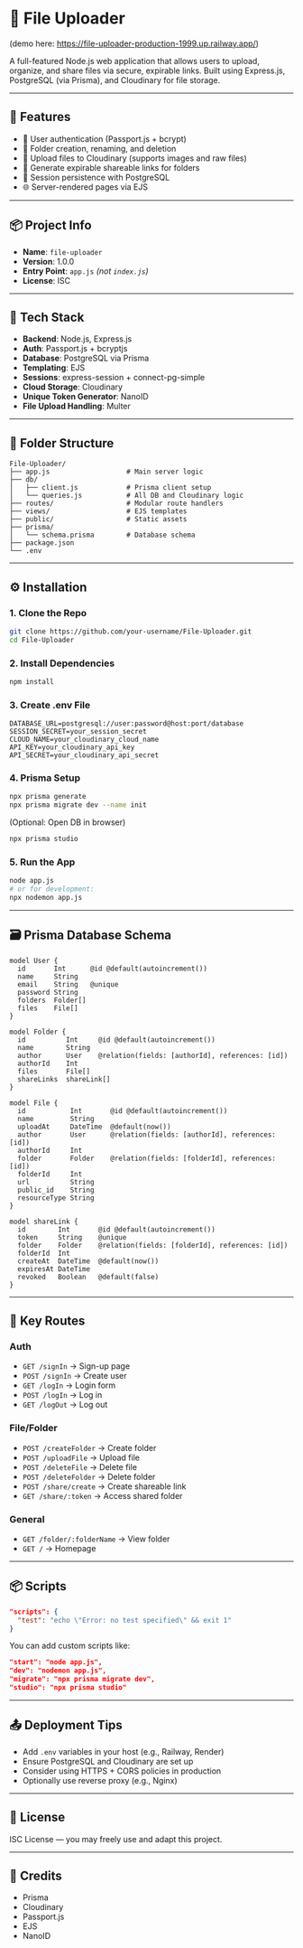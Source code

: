 # 📁 File Uploader
(demo here: https://file-uploader-production-1999.up.railway.app/)

A full-featured Node.js web application that allows users to upload, organize, and share files via secure, expirable links. Built using Express.js, PostgreSQL (via Prisma), and Cloudinary for file storage.

---

## 🚀 Features

- 🔐 User authentication (Passport.js + bcrypt)
- 📂 Folder creation, renaming, and deletion
- 📄 Upload files to Cloudinary (supports images and raw files)
- 🔗 Generate expirable shareable links for folders
- 🧠 Session persistence with PostgreSQL
- 🌐 Server-rendered pages via EJS

---

## 📦 Project Info

- **Name**: `file-uploader`
- **Version**: 1.0.0
- **Entry Point**: `app.js` *(not `index.js`)*
- **License**: ISC

---

## 🧱 Tech Stack

- **Backend**: Node.js, Express.js
- **Auth**: Passport.js + bcryptjs
- **Database**: PostgreSQL via Prisma
- **Templating**: EJS
- **Sessions**: express-session + connect-pg-simple
- **Cloud Storage**: Cloudinary
- **Unique Token Generator**: NanoID
- **File Upload Handling**: Multer

---

## 📁 Folder Structure

```
File-Uploader/
├── app.js                   # Main server logic
├── db/
│   ├── client.js            # Prisma client setup
│   └── queries.js           # All DB and Cloudinary logic
├── routes/                  # Modular route handlers
├── views/                   # EJS templates
├── public/                  # Static assets
├── prisma/
│   └── schema.prisma        # Database schema
├── package.json
└── .env
```

---

## ⚙️ Installation

### 1. Clone the Repo

```bash
git clone https://github.com/your-username/File-Uploader.git
cd File-Uploader
```

### 2. Install Dependencies

```bash
npm install
```

### 3. Create .env File

```env
DATABASE_URL=postgresql://user:password@host:port/database
SESSION_SECRET=your_session_secret
CLOUD_NAME=your_cloudinary_cloud_name
API_KEY=your_cloudinary_api_key
API_SECRET=your_cloudinary_api_secret
```

### 4. Prisma Setup

```bash
npx prisma generate
npx prisma migrate dev --name init
```

(Optional: Open DB in browser)

```bash
npx prisma studio
```

### 5. Run the App

```bash
node app.js
# or for development:
npx nodemon app.js
```

---

## 🗃️ Prisma Database Schema

```prisma
model User {
  id       Int      @id @default(autoincrement())
  name     String 
  email    String   @unique
  password String
  folders  Folder[]
  files    File[]
}

model Folder {
  id          Int     @id @default(autoincrement())
  name        String  
  author      User    @relation(fields: [authorId], references: [id])
  authorId    Int  
  files       File[]
  shareLinks  shareLink[]
}

model File {
  id           Int       @id @default(autoincrement())
  name         String    
  uploadAt     DateTime  @default(now()) 
  author       User      @relation(fields: [authorId], references: [id])
  authorId     Int
  folder       Folder    @relation(fields: [folderId], references: [id])
  folderId     Int
  url          String
  public_id    String
  resourceType String
}

model shareLink {
  id        Int       @id @default(autoincrement())
  token     String    @unique
  folder    Folder    @relation(fields: [folderId], references: [id])
  folderId  Int
  createAt  DateTime  @default(now())
  expiresAt DateTime 
  revoked   Boolean   @default(false)
}
```

---

## 🔌 Key Routes

### Auth

- `GET /signIn` → Sign-up page
- `POST /signIn` → Create user
- `GET /logIn` → Login form
- `POST /logIn` → Log in
- `GET /logOut` → Log out

### File/Folder

- `POST /createFolder` → Create folder
- `POST /uploadFile` → Upload file
- `POST /deleteFile` → Delete file
- `POST /deleteFolder` → Delete folder
- `POST /share/create` → Create shareable link
- `GET /share/:token` → Access shared folder

### General

- `GET /folder/:folderName` → View folder
- `GET /` → Homepage

---

## 📦 Scripts

```json
"scripts": {
  "test": "echo \"Error: no test specified\" && exit 1"
}
```

You can add custom scripts like:

```json
"start": "node app.js",
"dev": "nodemon app.js",
"migrate": "npx prisma migrate dev",
"studio": "npx prisma studio"
```

---

## 📤 Deployment Tips

- Add `.env` variables in your host (e.g., Railway, Render)
- Ensure PostgreSQL and Cloudinary are set up
- Consider using HTTPS + CORS policies in production
- Optionally use reverse proxy (e.g., Nginx)

---

## 📝 License

ISC License — you may freely use and adapt this project.

---

## 🙌 Credits

- Prisma
- Cloudinary
- Passport.js
- EJS
- NanoID